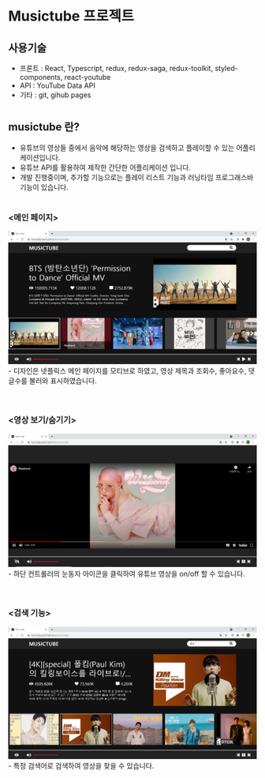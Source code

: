 # Musictube 프로젝트
## 사용기술
- 프론트 : React, Typescript, redux, redux-saga, redux-toolkit, styled-components, react-youtube
- API : YouTube Data API
- 기타 : git, gihub pages

#
## musictube 란?
- 유튜브의 영상들 중에서 음악에 해당하는 영상을 검색하고 플레이할 수 있는 어플리케이션입니다.
- 유튜브 API를 활용하여 제작한 간단한 어플리케이션 입니다.
- 개발 진행중이며, 추가할 기능으로는 플레이 리스트 기능과 러닝타임 프로그래스바 기능이 있습니다.

#
### <메인 페이지>
<img src="./public/images/1.png">
- 디자인은 넷플릭스 메인 페이지를 모티브로 하였고, 영상 제목과 조회수, 좋아요수, 댓글수를 불러와 표시하였습니다.
<br />
<br />
<br />

### <영상 보기/숨기기>
<img src="./public/images/2.png">
- 하단 컨트롤러의 눈동자 아이콘을 클릭하여 유튜브 영상을 on/off 할 수 있습니다.
<br />
<br />
<br />

### <검색 기능>
<img src="./public/images/3.png">
- 특정 검색어로 검색하여 영상을 찾을 수 있습니다.
